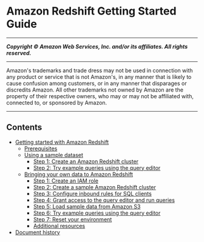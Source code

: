 # Amazon Redshift Getting Started Guide

-----
*****Copyright &copy; Amazon Web Services, Inc. and/or its affiliates. All rights reserved.*****

-----
Amazon's trademarks and trade dress may not be used in 
     connection with any product or service that is not Amazon's, 
     in any manner that is likely to cause confusion among customers, 
     or in any manner that disparages or discredits Amazon. All other 
     trademarks not owned by Amazon are the property of their respective
     owners, who may or may not be affiliated with, connected to, or 
     sponsored by Amazon.

-----
## Contents
+ [Getting started with Amazon Redshift](getting-started.md)
   + [Prerequisites](rs-gsg-prereq.md)
   + [Using a sample dataset](sample-data-load.md)
      + [Step 1: Create an Amazon Redshift cluster](rs-gsg-sample-data-load-create-cluster.md)
      + [Step 2: Try example queries using the query editor](rs-gsg-sample-data-load-query.md)
   + [Bringing your own data to Amazon Redshift](bring-own-data.md)
      + [Step 1: Create an IAM role](rs-gsg-create-an-iam-role.md)
      + [Step 2: Create a sample Amazon Redshift cluster](rs-gsg-launch-sample-cluster.md)
      + [Step 3: Configure inbound rules for SQL clients](rs-gsg-authorize-cluster-access.md)
      + [Step 4: Grant access to the query editor and run queries](rs-gsg-grant-access.md)
      + [Step 5: Load sample data from Amazon S3](rs-gsg-create-sample-db.md)
      + [Step 6: Try example queries using the query editor](rs-gsg-try-query.md)
      + [Step 7: Reset your environment](rs-gsg-clean-up-tasks.md)
      + [Additional resources](rs-gsg-additional-resources.md)
+ [Document history](document-history.md)